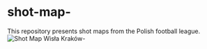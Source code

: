 # shot-map-
This repository presents shot maps from the Polish football league.
![Shot Map Wisła Kraków-](https://github.com/user-attachments/assets/791fcef9-406d-451f-aeae-5c66e9996ada)
